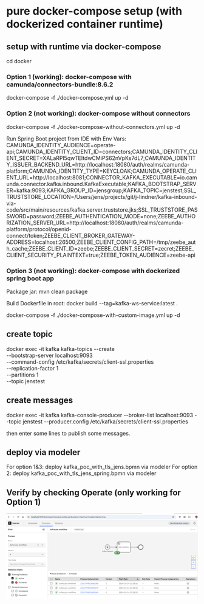 # pure docker-compose setup (with dockerized container runtime)

## setup with runtime via docker-compose
cd docker

### Option 1 (working): docker-compose with camunda/connectors-bundle:8.6.2
docker-compose -f ./docker-compose.yml up -d

### Option 2 (not working): docker-compose without connectors
docker-compose -f ./docker-compose-without-connectors.yml up -d

Run Spring Boot project from IDE with Env Vars:
CAMUNDA_IDENTITY_AUDIENCE=operate-api;CAMUNDA_IDENTITY_CLIENT_ID=connectors;CAMUNDA_IDENTITY_CLIENT_SECRET=XALaRPl5qwTEItdwCMiPS62nVpKs7dL7;CAMUNDA_IDENTITY_ISSUER_BACKEND_URL=http://localhost:18080/auth/realms/camunda-platform;CAMUNDA_IDENTITY_TYPE=KEYCLOAK;CAMUNDA_OPERATE_CLIENT_URL=http://localhost:8081;CONNECTOR_KAFKA_EXECUTABLE=io.camunda.connector.kafka.inbound.KafkaExecutable;KAFKA_BOOTSTRAP_SERVER=kafka:9093;KAFKA_GROUP_ID=jensgroup;KAFKA_TOPIC=jenstest;SSL_TRUSTSTORE_LOCATION=/Users/jens/projects/git/j-lindner/kafka-inbound-via-code/src/main/resources/kafka.server.truststore.jks;SSL_TRUSTSTORE_PASSWORD=password;ZEEBE_AUTHENTICATION_MODE=none;ZEEBE_AUTHORIZATION_SERVER_URL=http://localhost:18080/auth/realms/camunda-platform/protocol/openid-connect/token;ZEEBE_CLIENT_BROKER_GATEWAY-ADDRESS=localhost:26500;ZEEBE_CLIENT_CONFIG_PATH=/tmp/zeebe_auth_cache;ZEEBE_CLIENT_ID=zeebe;ZEEBE_CLIENT_SECRET=zecret;ZEEBE_CLIENT_SECURITY_PLAINTEXT=true;ZEEBE_TOKEN_AUDIENCE=zeebe-api

### Option 3 (not working): docker-compose with dockerized spring boot app
Package jar:
mvn clean package

Build Dockerfile in root:
docker build --tag=kafka-ws-service:latest .

docker-compose -f ./docker-compose-with-custom-image.yml up -d


## create topic
docker exec -it kafka kafka-topics --create \
--bootstrap-server localhost:9093 \
--command-config /etc/kafka/secrets/client-ssl.properties \
--replication-factor 1 \
--partitions 1 \
--topic jenstest

## create messages
docker exec -it kafka kafka-console-producer --broker-list localhost:9093 --topic jenstest --producer.config /etc/kafka/secrets/client-ssl.properties

then enter some lines to publish some messages.

## deploy via modeler
For option 1&3: deploy kafka_poc_with_tls_jens.bpmn via modeler
For option 2: deploy kafka_poc_with_tls_jens_spring.bpmn via modeler

## Verify by checking Operate (only working for Option 1)
<img src="images/working_kafka.png">

